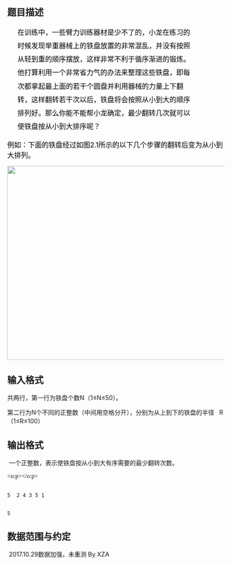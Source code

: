 ## 题目描述

<div style="margin: 0cm 50.05pt 0pt 17.9pt; line-height: 23.4pt">
 <span style="font-size: 12pt; color: black">在训练中，一些臂力训练器材是少不了的，小龙在练习的时候发现举重器械</span><span style="font-size: 12pt; color: black">上的铁盘放置的非常混乱，并没有按照从轻到重的顺序摆放，这样非常不利于循</span><span style="font-size: 12pt; color: black">序渐进的锻炼。他打算利用一个非常省力气的办法来整理这些铁盘，即每次都拿</span><span style="font-size: 12pt; color: black">起最上面的若干个圆盘并利用器械的力量上下翻转，这样翻转若干次以后，铁盘</span><span style="font-size: 12pt; color: black">将会按照从小到大的顺序排列好。那么你能不能帮小龙确定，最少翻转几次就可</span><span style="font-size: 12pt; color: black">以使铁盘按从小到大排序呢？</span>
</div>
<p><span style="font-size: 12pt; color: black">例如：下面的铁盘经过如图</span><span style="font-size: 12pt; color: black">2.1</span><span style="font-size: 12pt; color: black">所示的以下几个步骤的翻转后变为从小到大</span><span style="font-size: 12pt; color: black">排列。</span></p>
<p></p>
<p><img height="450" width="773" alt="" src="https://s2.loli.net/2023/08/15/DIKGPav8coLru6q.png"></p>

## 输入格式

<div>
 共两行，第一行为铁盘个数N（1≤N≤50）。
</div>
<div>
 第二行为N个不同的正整数（中间用空格分开），分别为从上到下的铁盘的半径   R（1≤R≤100）
</div>

## 输出格式

<p> 一个正整数，表示使铁盘按从小到大有序需要的最少翻转次数。</p>
<p class="MsoNormal" align="left" style="margin: 0cm -1.1pt 0pt 0cm; line-height: 10pt; text-align: left; mso-line-height-rule: exactly; mso-layout-grid-align: none"><span lang="EN-US" style="font-size: 10pt; color: black; mso-font-kerning: 0pt; mso-bidi-font-size: 12.0pt"><font face="Times New Roman">
   <o:p></o:p></font></span></p>
<p class="MsoNormal" align="left" style="margin: 11.5pt -3.75pt 0pt 41.9pt; line-height: 13.5pt; text-align: left; mso-line-height-rule: exactly; mso-layout-grid-align: none"></p>

```input1
5  2 4 3 5 1
```
```output1
5
```
## 数据范围与约定

<p> 2017.10.29数据加强，未重测 By XZA</p>


